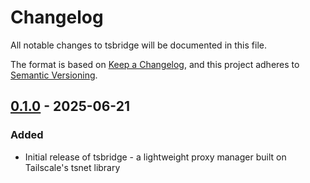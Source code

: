 # Changelog

All notable changes to tsbridge will be documented in this file.

The format is based on [Keep a Changelog](https://keepachangelog.com/en/1.0.0/),
and this project adheres to [Semantic Versioning](https://semver.org/spec/v2.0.0.html).

## [0.1.0] - 2025-06-21

### Added

- Initial release of tsbridge - a lightweight proxy manager built on Tailscale's tsnet library

[0.1.0]: https://github.com/jtdowney/tsbridge/releases/tag/v0.1.0
